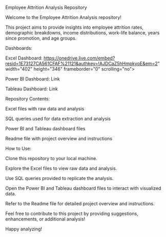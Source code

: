 Employee Attrition Analysis Repository

Welcome to the Employee Attrition Analysis repository! 

This project aims to provide insights into employee attrition rates, demographic breakdowns, income distributions, work-life balance, years since promotion, and age groups.

Dashboards:

Excel Dashboard: https://onedrive.live.com/embed?resid=1E73127CA561CFAF%21121&authkey=!AJDCaZ5hHmpkyoE&em=2" width="402" height="346" frameborder="0" scrolling="no"></iframe>

Power BI Dashboard: Link

Tableau Dashboard: Link

Repository Contents:

Excel files with raw data and analysis

SQL queries used for data extraction and analysis

Power BI and Tableau dashboard files

Readme file with project overview and instructions

How to Use:

Clone this repository to your local machine.

Explore the Excel files to view raw data and analysis.

Use SQL queries provided to replicate the analysis.

Open the Power BI and Tableau dashboard files to interact with visualized data.

Refer to the Readme file for detailed project overview and instructions.


Feel free to contribute to this project by providing suggestions, enhancements, or additional analysis!


Happy analyzing!
